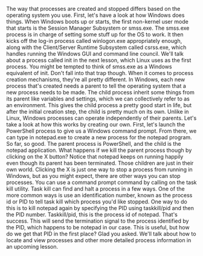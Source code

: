 The way that processes are created and stopped differs based on the operating
system you use. First, let's have a look at how Windows does things. When
Windows boots up or starts, the first non-kernel user mode that starts is the
Session Manager Subsystem or smss.exe. The smss.exe process is in charge of
setting some stuff up for the OS to work. It then kicks off the log-in process
called winlogon.exe appropriately enough, along with the Client/Server Runtime
Subsystem called csrss.exe, which handles running the Windows GUI and command
line council. We'll talk about a process called init in the next lesson, which
Linux uses as the first process. You might be tempted to think of smss.exe as a
Windows equivalent of init. Don't fall into that trap though. When it comes to
process creation mechanisms, they're all pretty different. In Windows, each new
process that's created needs a parent to tell the operating system that a new
process needs to be made. The child process inherit some things from its parent
like variables and settings, which we can collectively refer to as an
environment. This gives the child process a pretty good start in life, but after
the initial creation step, the child is pretty much on its own. Unlike in Linux,
Windows processes can operate independently of their parents. Let's take a look
at how this works by creating our own. First, let's launch the PowerShell
process to give us a Windows command prompt. From there, we can type in
notepad.exe to create a new process for the notepad program. So far, so good.
The parent process is PowerShell, and the child is the notepad application. What
happens if we kill the parent process though by clicking on the X button? Notice
that notepad keeps on running happily even though its parent has been
terminated. Those children are just in their own world. Clicking the X is just
one way to stop a process from running in Windows, but as you might expect,
there are other ways you can stop processes. You can use a command prompt
command by calling on the task kill utility. Task kill can find and halt a
process in a few ways. One of the more common ways is use an identification
number, known as the process id or PID to tell task kill which process you'd
like stopped. One way to do this is to kill notepad again by specifying the PID
using taskkill/pid and then the PID number. Taskkill/pid, this is the process id
of notepad. That's success. This will send the termination signal to the process
identified by the PID, which happens to be notepad in our case. This is useful,
but how do we get that PID in the first place? Glad you asked. We'll talk about
how to locate and view processes and other more detailed process information in
an upcoming lesson.